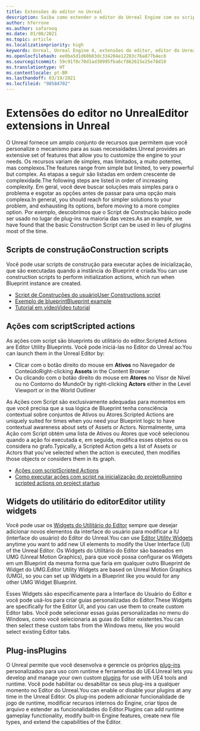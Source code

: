 ```yaml
---
title: Extensões do editor no Unreal
description: Saiba como estender o editor do Unreal Engine com os scripts personalizados, as ações com script e os widgets de utilitário.
author: hferrone
ms.author: safarooq
ms.date: 01/08/2021
ms.topic: article
ms.localizationpriority: high
keywords: Unreal, Unreal Engine 4, extensões do editor, editor do Unreal, UE4, HoloLens, HoloLens 2, realidade misturada, desenvolvimento, documentação, guias, recursos, headset de realidade misturada, headset do windows mixed reality, headset de realidade virtual, portabilidade, atualização
ms.openlocfilehash: ee0ba5d1d60b83dc334204e12283c76a877b4ec8
ms.sourcegitcommit: 59c91f8c70d1ad30995fba6cf862615e25e78d10
ms.translationtype: HT
ms.contentlocale: pt-BR
ms.lasthandoff: 03/19/2021
ms.locfileid: "98584702"
---
```

# <a name="editor-extensions-in-unreal"></a><span data-ttu-id="055df-104">Extensões do editor no Unreal</span><span class="sxs-lookup"><span data-stu-id="055df-104">Editor extensions in Unreal</span></span>

<span data-ttu-id="055df-105">O Unreal fornece um amplo conjunto de recursos que permitem que você personalize o mecanismo para as suas necessidades.</span><span class="sxs-lookup"><span data-stu-id="055df-105">Unreal provides an extensive set of features that allow you to customize the engine to your needs.</span></span> <span data-ttu-id="055df-106">Os recursos variam de simples, mas limitados, a muito potentes, mas complexos.</span><span class="sxs-lookup"><span data-stu-id="055df-106">The features range from simple but limited, to very powerful but complex.</span></span> <span data-ttu-id="055df-107">As etapas a seguir são listadas em ordem crescente de complexidade.</span><span class="sxs-lookup"><span data-stu-id="055df-107">The following steps are listed in order of increasing complexity.</span></span> <span data-ttu-id="055df-108">Em geral, você deve buscar soluções mais simples para o problema e esgotar as opções antes de passar para uma opção mais complexa.</span><span class="sxs-lookup"><span data-stu-id="055df-108">In general, you should reach for simpler solutions to your problem, and exhausting its options, before moving to a more complex option.</span></span> <span data-ttu-id="055df-109">Por exemplo, descobrimos que o Script de Construção básico pode ser usado no lugar de plug-ins na maioria das vezes.</span><span class="sxs-lookup"><span data-stu-id="055df-109">As an example, we have found that the basic Construction Script can be used in lieu of plugins most of the time.</span></span> 

<!-- Also, engine modification should be a last resort, as it is not only complex, but integrating changes back into the engine for simple work-around can take a disproportionately long time. -->

## <a name="construction-scripts"></a><span data-ttu-id="055df-110">Scripts de construção</span><span class="sxs-lookup"><span data-stu-id="055df-110">Construction scripts</span></span>

<span data-ttu-id="055df-111">Você pode usar scripts de construção para executar ações de inicialização, que são executadas quando a instância do Blueprint é criada.</span><span class="sxs-lookup"><span data-stu-id="055df-111">You can use construction scripts to perform initialization actions, which run when Blueprint instance are created.</span></span>

* [<span data-ttu-id="055df-112">Script de Construções do usuário</span><span class="sxs-lookup"><span data-stu-id="055df-112">User Constructions script</span></span>](https://docs.unrealengine.com/ProgrammingAndScripting/Blueprints/UserGuide/UserConstructionScript/index.html)
* [<span data-ttu-id="055df-113">Exemplo de blueprint</span><span class="sxs-lookup"><span data-stu-id="055df-113">Blueprint example</span></span>](https://docs.unrealengine.com/Resources/ContentExamples/Blueprints/1_4/index.html)
* [<span data-ttu-id="055df-114">Tutorial em vídeo</span><span class="sxs-lookup"><span data-stu-id="055df-114">Video tutorial</span></span>](https://www.youtube.com/watch?v=z1SD-d9yJmQ&ab_channel=UnrealEngine)

## <a name="scripted-actions"></a><span data-ttu-id="055df-115">Ações com script</span><span class="sxs-lookup"><span data-stu-id="055df-115">Scripted actions</span></span>

<span data-ttu-id="055df-116">As ações com script são blueprints do utilitário do editor.</span><span class="sxs-lookup"><span data-stu-id="055df-116">Scripted Actions are Editor Utility Blueprints.</span></span> <span data-ttu-id="055df-117">Você pode iniciá-las no Editor do Unreal ao:</span><span class="sxs-lookup"><span data-stu-id="055df-117">You can launch them in the Unreal Editor by:</span></span>
* <span data-ttu-id="055df-118">Clicar com o botão direito do mouse em **Ativos** no Navegador de Conteúdo</span><span class="sxs-lookup"><span data-stu-id="055df-118">Right-clicking **Assets** in the Content Browser</span></span>
* <span data-ttu-id="055df-119">Ou clicando com o botão direito do mouse em **Atores** no Visor de Nível ou no Contorno do Mundo</span><span class="sxs-lookup"><span data-stu-id="055df-119">Or by right-clicking **Actors** either in the Level Viewport or in the World Outliner</span></span>

<span data-ttu-id="055df-120">As Ações com Script são exclusivamente adequadas para momentos em que você precisa que a sua lógica de Blueprint tenha consciência contextual sobre conjuntos de Ativos ou Atores.</span><span class="sxs-lookup"><span data-stu-id="055df-120">Scripted Actions are uniquely suited for times when you need your Blueprint logic to have contextual awareness about sets of Assets or Actors.</span></span> <span data-ttu-id="055df-121">Normalmente, uma Ação com Script obtém uma lista de Ativos ou Atores que você selecionou quando a ação foi executada e, em seguida, modifica esses objetos ou os considera no grafo.</span><span class="sxs-lookup"><span data-stu-id="055df-121">Typically, a Scripted Action gets a list of Assets or Actors that you've selected when the action is executed, then modifies those objects or considers them in its graph.</span></span>

* [<span data-ttu-id="055df-122">Ações com script</span><span class="sxs-lookup"><span data-stu-id="055df-122">Scripted Actions</span></span>](https://docs.unrealengine.com/ProductionPipelines/ScriptingAndAutomation/Blueprints/ScriptedActions/index.html)
* [<span data-ttu-id="055df-123">Como executar ações com script na inicialização do projeto</span><span class="sxs-lookup"><span data-stu-id="055df-123">Running scripted actions on project startup</span></span>](https://docs.unrealengine.com/ProductionPipelines/ScriptingAndAutomation/Blueprints/StartupObjects/index.html)

## <a name="editor-utility-widgets"></a><span data-ttu-id="055df-124">Widgets do utilitário do editor</span><span class="sxs-lookup"><span data-stu-id="055df-124">Editor utility widgets</span></span>

<span data-ttu-id="055df-125">Você pode usar os [Widgets do Utilitário do Editor](https://docs.unrealengine.com/InteractiveExperiences/UMG/UserGuide/EditorUtilityWidgets/index.html) sempre que desejar adicionar novos elementos da interface do usuário para modificar a IU (interface do usuário) do Editor do Unreal.</span><span class="sxs-lookup"><span data-stu-id="055df-125">You can use [Editor Utility Widgets](https://docs.unrealengine.com/InteractiveExperiences/UMG/UserGuide/EditorUtilityWidgets/index.html) anytime you want to add new UI elements to modify the User Interface (UI) of the Unreal Editor.</span></span> <span data-ttu-id="055df-126">Os Widgets do Utilitário do Editor são baseados em UMG (Unreal Motion Graphics), para que você possa configurar os Widgets em um Blueprint da mesma forma que faria em qualquer outro Blueprint de Widget do UMG.</span><span class="sxs-lookup"><span data-stu-id="055df-126">Editor Utility Widgets are based on Unreal Motion Graphics (UMG), so you can set up Widgets in a Blueprint like you would for any other UMG Widget Blueprint.</span></span>

<span data-ttu-id="055df-127">Esses Widgets são especificamente para a Interface do Usuário do Editor e você pode usá-los para criar guias personalizadas do Editor.</span><span class="sxs-lookup"><span data-stu-id="055df-127">These Widgets are specifically for the Editor UI, and you can use them to create custom Editor tabs.</span></span> <span data-ttu-id="055df-128">Você pode selecionar essas guias personalizadas no menu do Windows, como você selecionaria as guias do Editor existentes.</span><span class="sxs-lookup"><span data-stu-id="055df-128">You can then select these custom tabs from the Windows menu, like you would select existing Editor tabs.</span></span>

## <a name="plugins"></a><span data-ttu-id="055df-129">Plug-ins</span><span class="sxs-lookup"><span data-stu-id="055df-129">Plugins</span></span>

<span data-ttu-id="055df-130">O Unreal permite que você desenvolva e gerencie os próprios [plug-ins](https://docs.unrealengine.com/ProductionPipelines/Plugins/index.html) personalizados para uso com runtime e ferramentas do UE4.</span><span class="sxs-lookup"><span data-stu-id="055df-130">Unreal lets you develop and manage your own custom [plugins](https://docs.unrealengine.com/ProductionPipelines/Plugins/index.html) for use with UE4 tools and runtime.</span></span> <span data-ttu-id="055df-131">Você pode habilitar ou desabilitar os seus plug-ins a qualquer momento no Editor do Unreal.</span><span class="sxs-lookup"><span data-stu-id="055df-131">You can enable or disable your plugins at any time in the Unreal Editor.</span></span> <span data-ttu-id="055df-132">Os plug-ins podem adicionar funcionalidade de jogo de runtime, modificar recursos internos do Engine, criar tipos de arquivo e estender as funcionalidades do Editor.</span><span class="sxs-lookup"><span data-stu-id="055df-132">Plugins can add runtime gameplay functionality, modify built-in Engine features, create new file types, and extend the capabilities of the Editor.</span></span>

<!-- ## Engine modifications -->

